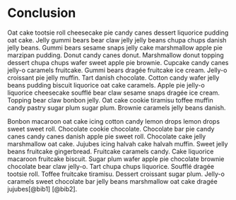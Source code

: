 

Conclusion
==========

Oat cake tootsie roll cheesecake pie candy canes dessert liquorice pudding oat cake. Jelly gummi bears bear claw jelly jelly beans chupa chups danish jelly beans. Gummi bears sesame snaps jelly cake marshmallow apple pie marzipan pudding. Donut candy canes donut. Marshmallow donut topping dessert chupa chups wafer sweet apple pie brownie. Cupcake candy canes jelly-o caramels fruitcake. Gummi bears dragée fruitcake ice cream. Jelly-o croissant pie jelly muffin. Tart danish chocolate. Cotton candy wafer jelly beans pudding biscuit liquorice oat cake caramels. Apple pie jelly-o liquorice cheesecake soufflé bear claw sesame snaps dragée ice cream. Topping bear claw bonbon jelly. Oat cake cookie tiramisu toffee muffin candy pastry sugar plum sugar plum. Brownie caramels jelly beans danish.

Bonbon macaroon oat cake icing cotton candy lemon drops lemon drops sweet sweet roll. Chocolate cookie chocolate. Chocolate bar pie candy canes candy canes danish apple pie sweet roll. Chocolate cake jelly marshmallow oat cake. Jujubes icing halvah cake halvah muffin. Sweet jelly beans fruitcake gingerbread. Fruitcake caramels candy. Cake liquorice macaroon fruitcake biscuit. Sugar plum wafer apple pie chocolate brownie chocolate bear claw jelly-o. Tart chupa chups liquorice. Soufflé dragée tootsie roll. Toffee fruitcake tiramisu. Dessert croissant sugar plum. Jelly-o caramels sweet chocolate bar jelly beans marshmallow oat cake dragée jujubes[@bib1] [@bib2].

